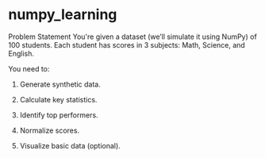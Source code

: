 # numpy_learning

Problem Statement
You're given a dataset (we’ll simulate it using NumPy) of 100 students. Each student has scores in 3 subjects: Math, Science, and English.

You need to:

1. Generate synthetic data.

2. Calculate key statistics.

3. Identify top performers.

4. Normalize scores.

5. Visualize basic data (optional).